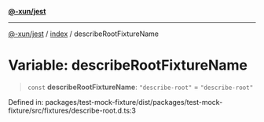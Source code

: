 [**@-xun/jest**](../../README.md)

***

[@-xun/jest](../../README.md) / [index](../README.md) / describeRootFixtureName

# Variable: describeRootFixtureName

> `const` **describeRootFixtureName**: `"describe-root"` = `"describe-root"`

Defined in: packages/test-mock-fixture/dist/packages/test-mock-fixture/src/fixtures/describe-root.d.ts:3
